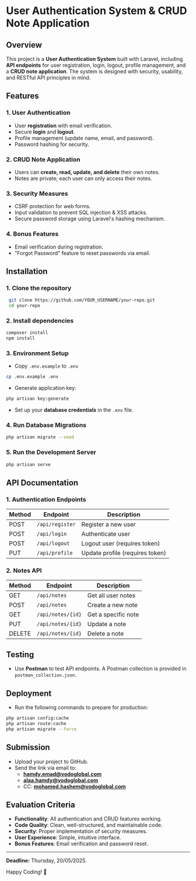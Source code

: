 # User Authentication System & CRUD Note Application

## Overview
This project is a **User Authentication System** built with Laravel, including **API endpoints** for user registration, login, logout, profile management, and a **CRUD note application**. The system is designed with security, usability, and RESTful API principles in mind.

## Features
### 1. **User Authentication**
- User **registration** with email verification.
- Secure **login** and **logout**.
- Profile management (update name, email, and password).
- Password hashing for security.

### 2. **CRUD Note Application**
- Users can **create, read, update, and delete** their own notes.
- Notes are private; each user can only access their notes.

### 3. **Security Measures**
- CSRF protection for web forms.
- Input validation to prevent SQL injection & XSS attacks.
- Secure password storage using Laravel's hashing mechanism.

### 4. **Bonus Features**
- Email verification during registration.
- "Forgot Password" feature to reset passwords via email.

## Installation

### 1. **Clone the repository**
```sh
 git clone https://github.com/YOUR_USERNAME/your-repo.git
 cd your-repo
```

### 2. **Install dependencies**
```sh
composer install
npm install
```

### 3. **Environment Setup**
- Copy `.env.example` to `.env`
```sh
cp .env.example .env
```
- Generate application key:
```sh
php artisan key:generate
```
- Set up your **database credentials** in the `.env` file.

### 4. **Run Database Migrations**
```sh
php artisan migrate --seed
```

### 5. **Run the Development Server**
```sh
php artisan serve
```

## API Documentation
### **1. Authentication Endpoints**
| Method | Endpoint           | Description        |
|--------|------------------|------------------|
| POST   | `/api/register`   | Register a new user |
| POST   | `/api/login`      | Authenticate user |
| POST   | `/api/logout`     | Logout user (requires token) |
| PUT    | `/api/profile`    | Update profile (requires token) |

### **2. Notes API**
| Method | Endpoint           | Description        |
|--------|------------------|------------------|
| GET    | `/api/notes`      | Get all user notes |
| POST   | `/api/notes`      | Create a new note |
| GET    | `/api/notes/{id}` | Get a specific note |
| PUT    | `/api/notes/{id}` | Update a note |
| DELETE | `/api/notes/{id}` | Delete a note |

## Testing
- Use **Postman** to test API endpoints. A Postman collection is provided in `postman_collection.json`.

## Deployment
- Run the following commands to prepare for production:
```sh
php artisan config:cache
php artisan route:cache
php artisan migrate --force
```

## Submission
- Upload your project to GitHub.
- Send the link via email to:
  - **hamdy.emad@vodoglobal.com**
  - **alaa.hamdy@vodoglobal.com**
  - CC: **mohamed.hashem@vodoglobal.com**

## Evaluation Criteria
- **Functionality**: All authentication and CRUD features working.
- **Code Quality**: Clean, well-structured, and maintainable code.
- **Security**: Proper implementation of security measures.
- **User Experience**: Simple, intuitive interface.
- **Bonus Features**: Email verification and password reset.

---
**Deadline:** Thursday, 20/05/2025.

Happy Coding! 🚀

